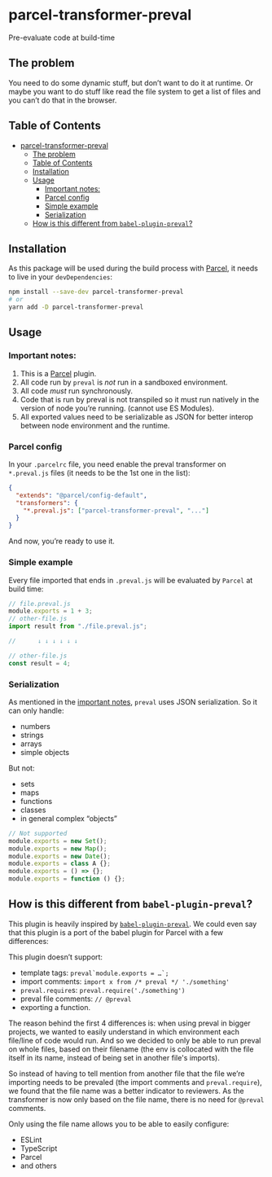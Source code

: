 # parcel-transformer-preval

Pre-evaluate code at build-time

## The problem

You need to do some dynamic stuff, but don’t want to do it at runtime. Or maybe you want to do stuff like read the file system to get a list of files and you can’t do that in the browser.

## Table of Contents

- [parcel-transformer-preval](#parcel-transformer-preval)
  - [The problem](#the-problem)
  - [Table of Contents](#table-of-contents)
  - [Installation](#installation)
  - [Usage](#usage)
    - [Important notes:](#important-notes)
    - [Parcel config](#parcel-config)
    - [Simple example](#simple-example)
    - [Serialization](#serialization)
  - [How is this different from `babel-plugin-preval`?](#how-is-this-different-from-babel-plugin-preval)

## Installation

As this package will be used during the build process with [Parcel](https://parceljs.org/), it needs to live in your `devDependencies`:

```bash
npm install --save-dev parcel-transformer-preval
# or
yarn add -D parcel-transformer-preval
```

## Usage

### Important notes:

1. This is a [Parcel](https://parceljs.org/) plugin.
2. All code run by `preval` is _not_ run in a sandboxed environment.
3. All code _must_ run synchronously.
4. Code that is run by preval is not transpiled so it must run natively in the version of node you’re running. (cannot use ES Modules).
5. All exported values need to be serializable as JSON for better interop between node environment and the runtime.

### Parcel config

In your `.parcelrc` file, you need enable the preval transformer on `*.preval.js` files (it needs to be the 1st one in the list):

```json
{
  "extends": "@parcel/config-default",
  "transformers": {
    "*.preval.js": ["parcel-transformer-preval", "..."]
  }
}
```

And now, you’re ready to use it.

### Simple example

Every file imported that ends in `.preval.js` will be evaluated by `Parcel` at build time:

```js
// file.preval.js
module.exports = 1 + 3;
// other-file.js
import result from "./file.preval.js";

//      ↓ ↓ ↓ ↓ ↓ ↓

// other-file.js
const result = 4;
```

### Serialization

As mentioned in the [important notes](#important-notes), `preval` uses JSON serialization. So it can only handle:

- numbers
- strings
- arrays
- simple objects

But not:

- sets
- maps
- functions
- classes
- in general complex “objects”

```js
// Not supported
module.exports = new Set();
module.exports = new Map();
module.exports = new Date();
module.exports = class A {};
module.exports = () => {};
module.exports = function () {};
```

## How is this different from `babel-plugin-preval`?

This plugin is heavily inspired by [`babel-plugin-preval`](https://github.com/kentcdodds/babel-plugin-preval). We could even say that this plugin is a port of the babel plugin for Parcel with a few differences:

This plugin doesn’t support:

- template tags: `` preval`module.exports = …`; ``
- import comments: `import x from /* preval */ './something'`
- `preval.require`s: `preval.require('./something')`
- preval file comments: `// @preval`
- exporting a function.

The reason behind the first 4 differences is: when using preval in bigger projects, we wanted to easily understand in which environment each file/line of code would run. And so we decided to only be able to run preval on whole files, based on their filename (the env is collocated with the file itself in its name, instead of being set in another file's imports).

So instead of having to tell mention from another file that the file we’re importing needs to be prevaled (the import comments and `preval.require`), we found that the file name was a better indicator to reviewers.
As the transformer is now only based on the file name, there is no need for `@preval` comments.

Only using the file name allows you to be able to easily configure:

- ESLint
- TypeScript
- Parcel
- and others
